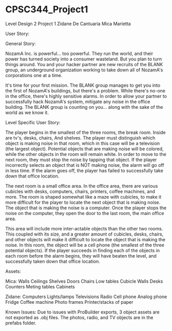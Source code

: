 # CPSC344_Project1
 Level Design 2 Project 1
 Zidane De Cantuaria
 Mica Marietta


User Story:

General Story:

NozamA Inc. is powerful... too powerful. They run the world, and their power has turned society into a consumer wasteland. But you plan to turn things around. You and your hacker partner are new recruits of the BLANK group, an underground organization working to take down all of NozamA's corporations one at a time. 

It's time for your first mission. The BLANK group manages to get you into the first of NozamA's buildings, but there's a problem. While there's no-one in the office, there's highly sensitive alarms. In order to allow your partner to successfully hack NozamA's system, mitigate any noise in the office building. The BLANK group is counting on you... along with the sake of the world as we know it.

Level Specific User Story:

The player begins in the smallest of the three rooms, the break room. Inside are tv's, desks, chairs, 
And shelves. The player must distinguish which object is making noise in that room, which in this case will be a television (the largest object). Potential objects that are making noise will be colored, while the other objects in the room will remain white. In order to move to the next room, they must stop the noise by tapping that object. If the player incorrectly selects an object that is NOT making noise, the alarm will go off in less time. If the alarm goes off, the player has failed to successfully take down that office location.

The next room is a small office area. In the office area, there are various cubicles with desks, computers, chairs, printers, coffee machines, and more. The room is shaped somewhat like a maze with cubicles, to make it more difficult for the player to locate the next object that is making noise. The object that is making the noise is a computer. Once the player stops the noise on the computer, they open the door to the last room, the main office area. 

This area will include more inter-actable objects than the other two rooms. This coupled with its size, and a greater amount of cubicles, desks, chairs, and other objects will make it difficult to locate the object that is making the noise. In this room, the object will be a cell phone (the smallest of the three potential objects). If the player succeeds in finding each of the objects in each room before the alarm begins, they will have beaten the level, and successfully taken down that office location. 


Assets:

Mica:
Walls 
Ceilings
Shelves
Doors
Chairs
Low tables
Cubicle Walls
Desks
Counters
Meting tables
Cabinets

Zidane:
Computers
Lights/lamps
Televisions
Radio
Cell phone
Analog phone
Fridge
Coffee machine
Photo frames
Printer/stacks of paper

Known Issues:
Due to issues with ProBuilder exports, 3 object assets are not exported as .obj files. 
The photos, radio, and TV objects are in the prefabs folder.
